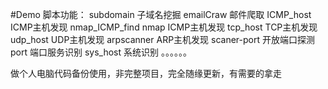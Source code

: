 #Demo
脚本功能：
subdomain 子域名挖掘
emailCraw 邮件爬取
ICMP_host ICMP主机发现
nmap_ICMP_find  nmap ICMP主机发现
tcp_host  TCP主机发现
udp_host  UDP主机发现
arpscanner  ARP主机发现
scaner-port 开放端口探测
port  端口服务识别
sys_host  系统识别
。。。。。。

做个人电脑代码备份使用，非完整项目，完全随缘更新，有需要的拿走
